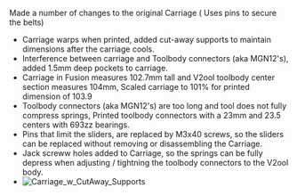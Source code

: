 Made a number of changes to the original Carriage ( Uses pins to secure the belts)
* Carriage warps when printed, added cut-away supports to maintain dimensions after the carriage cools.
* Interference between carriage and Toolbody connectors (aka MGN12's), added 1.5mm deep pockets to carriage.
* Carriage in Fusion measures 102.7mm tall and V2ool toolbody center section measures 104mm, Scaled carriage to 101% for printed dimension of 103.9
* Toolbody connectors (aka MGN12's) are too long and tool does not fully compress springs, Printed toolbody connectors with a 23mm and 23.5 centers with 693zz bearings.
* Pins that limit the sliders, are replaced by M3x40 screws, so the sliders can be replaced without removing or disassembling the Carriage.
* Jack screww holes added to Carriage, so the springs can be fully depress when adjusting / tightning the toolbody connectors to the V2ool body.
* ![Carriage_w_CutAway_Supports](https://github.com/user-attachments/assets/f7906230-d7db-4e03-b374-10ca3369e383)
